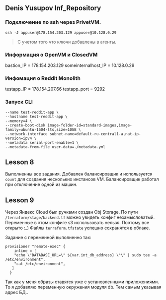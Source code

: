 ## Denis Yusupov Inf_Repository

### Подключение по ssh через PrivetVM.
`ssh -J appuser@178.154.203.129 appuser@10.128.0.29`
> С учетом того что ключи добавлены в агенты.

### Информация о OpenVM и ClosedVM
bastion_IP = 178.154.203.129
someinternalhost_IP = 10.128.0.29

### Инфомация о Reddit Monolith
testapp_IP = 178.154.207.66
testapp_port = 9292

### Запуск CLI
```
--name test-reddit-app \
--hostname test-reddit-app \
--memory=4 \
--create-boot-disk image-folder-id=standard-images,image-family=ubuntu-1604-lts,size=10GB \
--network-interface subnet-name=default-ru-central1-a,nat-ip-version=ipv4 \
--metadata serial-port-enable=1 \
--metadata-from-file user-data=./metadata.yml
```

## Lesson 8
Выполненны все задания.
Добавлен балансировщик и используется `count` для создания нескольких инстансов VM.
Балансировщик работал при отключение одной из машин.

## Lesson 9
Через Яндекс Cloud был ручками создан Obj Storage.
По пути `/terraform/stage/backend.tf` можно увидеть конфиг незамысловатый.
Переменные в этом конфиге s3 использовать нельзя.  Поэтому все открыто :_)
Файлы `terraform.tfstate` успешно сохранятся в облаке.

Задание с переменной выполненно так:
```
provisioner "remote-exec" {
    inline = [
    "echo \"DATABASE_URL=\" ${var.int_db_address} \"\" | sudo tee -a /etc/environment",
    "cat /etc/environment",
   ]
  }
```
Так как у меня образы ставятся уже с установленными приложениями. То я добавляю переменную
окружения модуля db. Тем самым указывая адрес БД..
